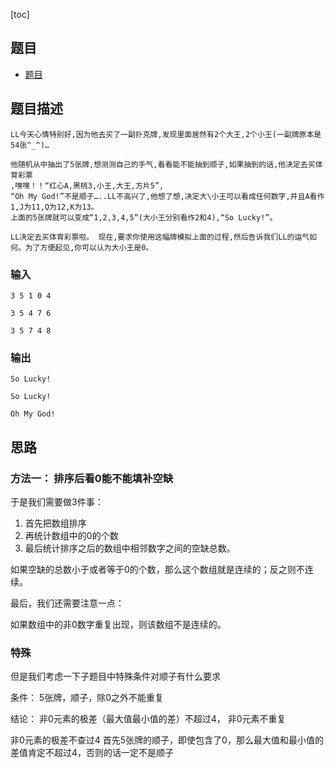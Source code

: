 [toc]

## 题目
- [题目](http://blog.csdn.net/gatieme/article/details/51427573)

## 题目描述
```text
LL今天心情特别好,因为他去买了一副扑克牌,发现里面居然有2个大王,2个小王(一副牌原本是54张^_^)…

他随机从中抽出了5张牌,想测测自己的手气,看看能不能抽到顺子,如果抽到的话,他决定去买体育彩票 
,嘿嘿！！“红心A,黑桃3,小王,大王,方片5”, 
“Oh My God!”不是顺子…..LL不高兴了,他想了想,决定大\小王可以看成任何数字,并且A看作1,J为11,Q为12,K为13。 
上面的5张牌就可以变成“1,2,3,4,5”(大小王分别看作2和4),“So Lucky!”。

LL决定去买体育彩票啦。 现在,要求你使用这幅牌模拟上面的过程,然后告诉我们LL的运气如何。为了方便起见,你可以认为大小王是0。
```

### 输入 
```text
3 5 1 0 4

3 5 4 7 6

3 5 7 4 8
```

### 输出
```text
So Lucky!

So Lucky!

Oh My God!
```

## 思路
### 方法一： 排序后看0能不能填补空缺
于是我们需要做3件事： 
1. 首先把数组排序
2. 再统计数组中的0的个数
3. 最后统计排序之后的数组中相邻数字之间的空缺总数。

如果空缺的总数小于或者等于0的个数，那么这个数组就是连续的；反之则不连续。

最后，我们还需要注意一点：

如果数组中的非0数字重复出现，则该数组不是连续的。

### 特殊
但是我们考虑一下子题目中特殊条件对顺子有什么要求

条件： 5张牌，顺子，除0之外不能重复

结论： 非0元素的极差（最大值最小值的差）不超过4， 非0元素不重复

非0元素的极差不查过4
首先5张牌的顺子，即使包含了0，那么最大值和最小值的差值肯定不超过4，否则的话一定不是顺子